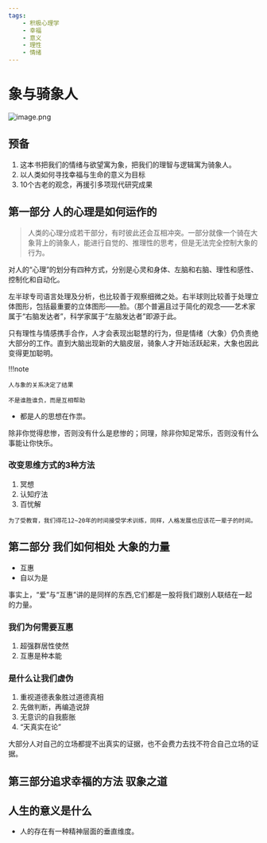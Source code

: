 ```yaml
---
tags:
    - 积极心理学
    - 幸福
    - 意义
    - 理性
    - 情绪
---
```

# 象与骑象人

![image.png](https://s2.loli.net/2022/10/06/yBJulfq6RTaNVSv.png)

## 预备

1. 这本书把我们的情绪与欲望寓为象，把我们的理智与逻辑寓为骑象人。
2. 以人类如何寻找幸福与生命的意义为目标
3. 10个古老的观念，再援引多项现代研究成果

## 第一部分 人的心理是如何运作的

> 人类的心理分成若干部分，有时彼此还会互相冲突。一部分就像一个骑在大象背上的骑象人，能进行自觉的、推理性的思考，但是无法完全控制大象的行为。

对人的“心理”的划分有四种方式，分别是心灵和身体、左脑和右脑、理性和感性、控制化和自动化。

左半球专司语言处理及分析，也比较善于观察细微之处。右半球则比较善于处理立体图形，包括最重要的立体图形——脸。（那个普遍且过于简化的观念——艺术家属于“右脑发达者”，科学家属于“左脑发达者”即源于此。

只有理性与情感携手合作，人才会表现出聪慧的行为，但是情绪（大象）仍负责绝大部分的工作。直到大脑出现新的大脑皮层，骑象人才开始活跃起来，大象也因此变得更加聪明。

!!!note

    人与象的关系决定了结果

    不是谁胜谁负，而是互相帮助

+ 都是人的思想在作祟。

除非你觉得悲惨，否则没有什么是悲惨的；同理，除非你知足常乐，否则没有什么事能让你快乐。

### 改变思维方式的3种方法

1. 冥想
2. 认知疗法
3. 百忧解

`为了受教育，我们得花12~20年的时间接受学术训练，同样，人格发展也应该花一辈子的时间。`

## 第二部分 我们如何相处 大象的力量

+ 互惠
+ 自以为是

事实上，“爱”与“互惠”讲的是同样的东西,它们都是一股将我们跟别人联结在一起的力量。

### 我们为何需要互惠

1. 超强群居性使然
2. 互惠是种本能

### 是什么让我们虚伪

1. 重视道德表象胜过道德真相
2. 先做判断，再编造说辞
3. 无意识的自我膨胀
4. “天真实在论”

大部分人对自己的立场都提不出真实的证据，也不会费力去找不符合自己立场的证据。

## 第三部分追求幸福的方法 驭象之道




## 人生的意义是什么

+ 人的存在有一种精神层面的垂直维度。
